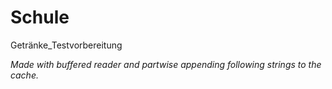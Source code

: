 # Schule

Getränke_Testvorbereitung

*Made with buffered reader and partwise appending following strings to the cache.*

